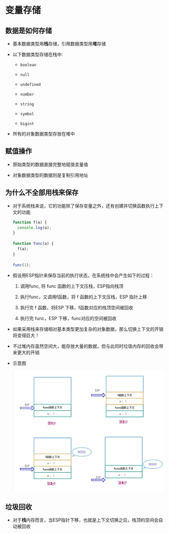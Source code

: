 # 变量存储

## 数据是如何存储

  - 基本数据类型用**栈**存储，引用数据类型用**堆**存储

  - 以下数据类型存储在栈中:

      - `boolean`

      - `null`

      - `undefined`

      - `number`

      - `string`

      - `symbol`

      - `bigint`

  - 所有的对象数据类型存放在堆中

## 赋值操作

  - 原始类型的数据直接完整地赋值变量值

  - 对象数据类型的数据则是复制引用地址

## 为什么不全部用栈来保存

  - 对于系统栈来说，它的功能除了保存变量之外，还有创建并切换函数执行上下文的功能

    ```javascript
    function f(a) {
      console.log(a);
    }

    function func(a) {
      f(a);
    }

    func(1);
    ```

  - 假设用ESP指针来保存当前的执行状态，在系统栈中会产生如下的过程：

    1. 调用func, 将 func 函数的上下文压栈，ESP指向栈顶

    2. 执行func，又调用f函数，将 f 函数的上下文压栈，ESP 指针上移

    3. 执行完 f 函数，将ESP 下移，f函数对应的栈顶空间被回收

    4. 执行完 func，ESP 下移，func对应的空间被回收

  - 如果采用栈来存储相对基本类型更加复杂的对象数据，那么切换上下文的开销将变得巨大！

  - 不过堆内存虽然空间大，能存放大量的数据，但与此同时垃圾内存的回收会带来更大的开销

  - 示意图

    ![](image/数据存储_Ad3bZfMqHA.png)

## 垃圾回收

  - 对于**栈**内存而言，当ESP指针下移，也就是上下文切换之后，栈顶的空间会自动被回收

